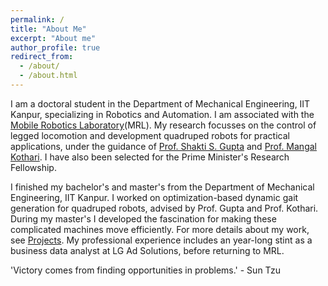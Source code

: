 ```yaml
---
permalink: /
title: "About Me"
excerpt: "About me"
author_profile: true
redirect_from:
  - /about/
  - /about.html
---
```

I am a doctoral student in the Department of Mechanical Engineering, IIT Kanpur, specializing in Robotics and Automation. I am associated with the [Mobile Robotics Laboratory](mrl-iitk.github.io)(MRL). My research focusses on the control of legged locomotion and development quadruped robots for practical applications, under the guidance of [Prof. Shakti S. Gupta](http://home.iitk.ac.in/~ssgupta/) and [Prof. Mangal Kothari](https://home.iitk.ac.in/~mangal/). I have also been selected for the Prime Minister's Research Fellowship.

I finished my bachelor's and master's from the Department of Mechanical Engineering, IIT Kanpur. I worked on optimization-based dynamic gait generation for quadruped robots, advised by Prof. Gupta and Prof. Kothari. During my master's I developed the fascination for making these complicated machines move efficiently. For more details about my work, see [Projects](https://amritanshu-manu.github.io/projects/). My professional experience includes an year-long stint as a business data analyst at LG Ad Solutions, before returning to MRL.

'Victory comes from finding opportunities in problems.' - Sun Tzu




